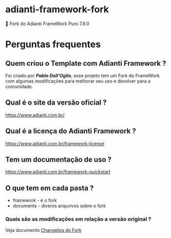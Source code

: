 # adianti-framework-fork
:elephant: Fork do Adianti FrameWork Puro 7.6.0

# Perguntas frequentes

## Quem criou o Template com Adianti Framework ?
Foi criado por ***Pablo Dall'Oglio***, esse projeto tem um Fork do FrameWork com algumas modificações para melhorar seu uso e devolver para a comunidade.

## Qual é o site da versão oficial ?
https://www.adianti.com.br/

## Qual é a licença do Adianti Framework ?
https://www.adianti.com.br/framework-license

## Tem um documentação de uso ?
https://www.adianti.com.br/framework-quickstart

## O que tem em cada pasta ?
* framework - é o fork 
* documents - diveros arquvivos sobre o fork

### Quais são as modificações em relação a versão original ?
Veja documento [Changelog do Fork](documents/changelog_fork.md)
